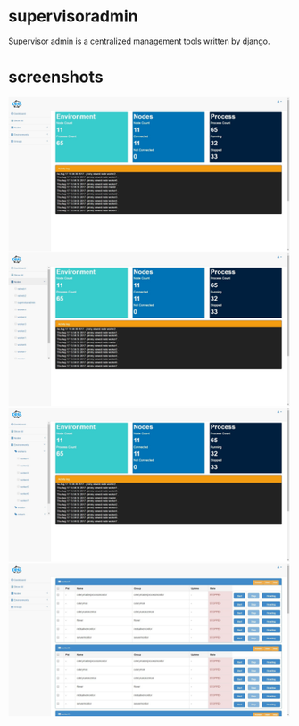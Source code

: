 # supervisoradmin
Supervisor admin is a centralized management tools written by django.
# screenshots

![](./screenshots/screenshot1.jpg) 
![](./screenshots/screenshot3.jpg)
![](./screenshots/screenshot4.jpg)
![](./screenshots/screenshot2.jpg) 
